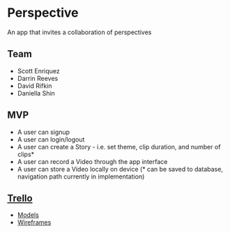 # Perspective
An app that invites a collaboration of perspectives

## Team
- Scott Enriquez
- Darrin Reeves
- David Rifkin
- Daniella Shin

## MVP
- A user can signup
- A user can login/logout
- A user can create a Story - i.e. set theme, clip duration, and number of clips*
- A user can record a Video through the app interface
- A user can store a Video locally on device
(* can be saved to database, navigation path currently in implementation)

## [Trello](https://trello.com/b/BvG14dyF/perspective)

- [Models](https://trello-attachments.s3.amazonaws.com/54de68cf0c2520a35b8e66f8/1632x918/a878dc908010d09df703e44ca5b2af81/WP_20150213_002.jpg)
- [Wireframes](https://trello-attachments.s3.amazonaws.com/54de694586b1de003980d96b/1200x675/1f76e8b2c1445c481f0ae05deccaea47/WP_20150212_010.jpg)
